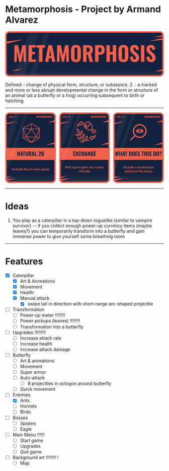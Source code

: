 # Metamorphosis - Project by Armand Alvarez

![alt text](LSl1Z0.png)

Defined - change of physical form, structure, or substance. 2. : a marked and more or less abrupt developmental change in the form or structure of an animal (as a butterfly or a frog) occurring subsequent to birth or hatching.

---

![alt text](Uk66mA.png)

---

# Ideas

1) You play as a caterpillar in a top-down roguelike (similar to vampire survivor) -- if you collect enough power-up currency items (maybe leaves?) you can temporarily transform into a butterfly and gain immense power to give yourself some breathing room 

---

# Features



- [x] Caterpillar
  - [x] Art & Animations 
  - [x] Movement 
  - [x] Health
  - [x] Manual attack
    - [x] swipe tail in direction with short-range arc-shaped projectile
- [ ] Transformation
  - [ ] Power-up meter !!!!!!!!
  - [ ] Power pickups (leaves) !!!!!!!!
  - [ ] Transformation into a butterfly
- [ ] Upgrades !!!!!!!!!
  - [ ] Increase attack rate
  - [ ] Increase health
  - [ ] Increase attack damage 
- [ ] Butterfly
  - [ ] Art & animations
  - [ ] Movement
  - [ ] Super armor
  - [ ] Auto-attack
    - [ ] 8 projectiles in octogon around butterfly
  - [ ] Quick movement 
- [ ] Enemies
  - [x] Ants
  - [ ] Hornets
  - [ ] Birds 
- [ ] Bosses
  - [ ] Spiders
  - [ ] Eagle
- [ ] Main Menu !!!!!!
  - [ ] Start game
  - [ ] Upgrades
  - [ ] Quit game
- [ ] Background art !!!!!!!! !
  - [ ] Map

